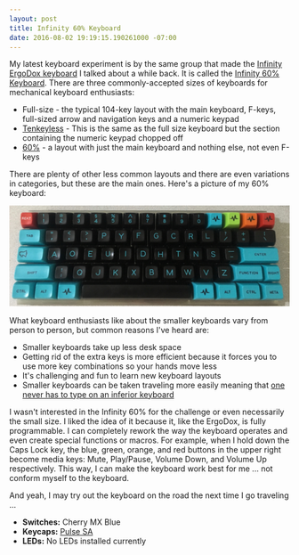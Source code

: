 ```yaml
---
layout: post
title: Infinity 60% Keyboard
date: 2016-08-02 19:19:15.190261000 -07:00
---
```


My latest keyboard experiment is by the same group that made the [Infinity ErgoDox keyboard](/2016/06/03/ergodox-keyboard/) I talked about a while back. It is called the [Infinity 60% Keyboard](https://input.club/devices/infinity-keyboard). There are three commonly-accepted sizes of keyboards for mechanical keyboard enthusiasts:

* Full-size - the typical 104-key layout with the main keyboard, F-keys, full-sized arrow and navigation keys and a numeric keypad
* [Tenkeyless](https://deskthority.net/wiki/Tenkeyless_keyboard) - This is the same as the full size keyboard but the section containing the numeric keypad chopped off
* [60%](https://deskthority.net/wiki/60%25) - a layout with just the main keyboard and nothing else, not even F-keys

There are plenty of other less common layouts and there are even variations in categories, but these are the main ones. Here's a picture of my 60% keyboard:

![My Infinity 60% Keyboard](/images/infinity-60-percent.jpg)

What keyboard enthusiasts like about the smaller keyboards vary from person to person, but common reasons I've heard are:

* Smaller keyboards take up less desk space
* Getting rid of the extra keys is more efficient because it forces you to use more key combinations so your hands move less
* It's challenging and fun to learn new keyboard layouts
* Smaller keyboards can be taken traveling more easily meaning that [one never has to type on an inferior keyboard](https://www.flickr.com/photos/mortenteinum/27920424870)

I wasn't interested in the Infinity 60% for the challenge or even necessarily the small size. I liked the idea of it because it, like the ErgoDox, is fully programmable. I can completely rework the way the keyboard operates and even create special functions or macros. For example, when I hold down the Caps Lock key, the blue, green, orange, and red buttons in the upper right become media keys: Mute, Play/Pause, Volume Down, and Volume Up respectively. This way, I can make the keyboard work best for me ... not conform myself to the keyboard.

And yeah, I may try out the keyboard on the road the next time I go traveling ...

* **Switches:** Cherry MX Blue
* **Keycaps:** [Pulse SA](http://keypuller.com/pulse/)
* **LEDs:** No LEDs installed currently
